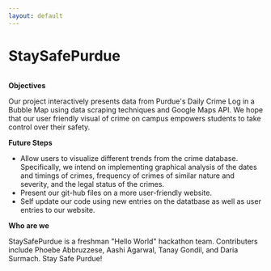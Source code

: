 ```yaml
---
layout: default
---
```


# StaySafePurdue

<img src="img/logo.png" class="logo.png" alt=""> </div>



**Objectives**

 Our project interactively presents data from Purdue's Daily Crime Log in a Bubble Map using data scraping techniques and Google Maps API. 
 We hope that our user friendly visual of crime on campus empowers students to take control over their safety. 
 

**Future Steps**

- Allow users to visualize different trends from the crime database. Specifically, we intend on implementing graphical analysis of the 
dates and timings of crimes, frequency of crimes of similar nature and severity, and the legal status of the crimes.
- Present our git-hub files on a more user-friendly website.
- Self update our code using new entries on the datatbase as well as user entries to our website.


**Who are we**

StaySafePurdue is a freshman "Hello World" hackathon team. Contributers include Phoebe Abbruzzese, Aashi Agarwal, Tanay Gondil, and Daria Surmach.
Stay Safe Purdue!

